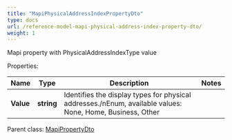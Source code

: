 ```yaml
---
title: "MapiPhysicalAddressIndexPropertyDto"
type: docs
url: /reference-model-mapi-physical-address-index-property-dto/
weight: 1
---
```

Mapi property with PhysicalAddressIndexType value             

Properties:

Name | Type | Description | Notes
---- | ---- | ----------- | -----
**Value** | **string** | Identifies the display types for physical addresses./nEnum, available values: None, Home, Business, Other | 

Parent class: [MapiPropertyDto](/email/reference-model-mapi-property-dto/)

